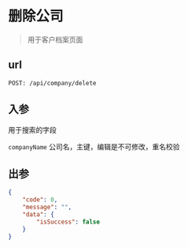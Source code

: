 # 删除公司

> 用于客户档案页面

## url

```
POST: /api/company/delete
```

## 入参

用于搜索的字段

`companyName` 公司名，主键，编辑是不可修改，重名校验

## 出参

```json
{
    "code": 0,
    "message": "",
    "data": {
        "isSuccess": false
    }
}
```
